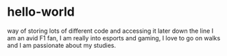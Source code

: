 # hello-world
way of storing lots of different code and accessing it later down the line
I am an avid F1 fan, I am really into esports and gaming, I love to go on walks and I am passionate about my studies.
